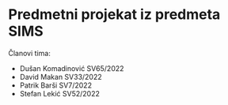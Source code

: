 # Predmetni projekat iz predmeta SIMS

Članovi tima:
* Dušan Komadinović SV65/2022
* David Makan SV33/2022
* Patrik Barši SV7/2022
* Stefan Lekić SV52/2022
